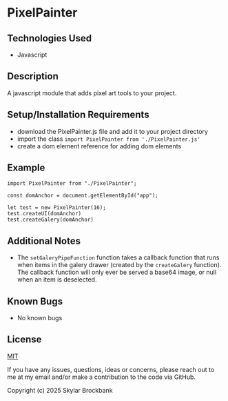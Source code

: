 # PixelPainter

## Technologies Used

* Javascript

## Description

A javascript module that adds pixel art tools to your project.

## Setup/Installation Requirements  

* download the PixelPainter.js file and add it to your project directory
* import the class `import PixelPainter from './PixelPainter.js'`
* create a dom element reference for adding dom elements

## Example
```
import PixelPainter from "./PixelPainter";

const domAnchor = document.getElementById("app");

let test = new PixelPainter(16);
test.createUI(domAnchor)
test.createGalery(domAnchor)
```

## Additional Notes
* The `setGaleryPipeFunction` function takes a callback function that runs when items in the galery drawer (created by the `createGalery` function). The callback function will only ever be served a base64 image, or null when an item is deselected.

## Known Bugs

* No known bugs

## License

[MIT](https://opensource.org/licenses/MIT)

If you have any issues, questions, ideas or concerns, please reach out to me at my email and/or make a contribution to the code via GitHub.

Copyright (c) 2025 Skylar Brockbank